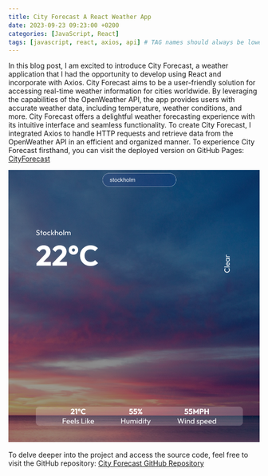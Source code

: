```yaml
---
title: City Forecast A React Weather App
date: 2023-09-23 09:23:00 +0200
categories: [JavaScript, React]
tags: [javascript, react, axios, api] # TAG names should always be lowercase
---
```


In this blog post, I am excited to introduce City Forecast, a weather application that I had the opportunity to develop using React and incorporate with Axios. City Forecast aims to be a user-friendly solution for accessing real-time weather information for cities worldwide. By leveraging the capabilities of the OpenWeather API, the app provides users with accurate weather data, including temperature, weather conditions, and more. City Forecast offers a delightful weather forecasting experience with its intuitive interface and seamless functionality.
To create City Forecast, I integrated Axios to handle HTTP requests and retrieve data from the OpenWeather API in an efficient and organized manner.
To experience City Forecast firsthand, you can visit the deployed version on GitHub Pages:
[CityForecast](https://negarbaharmand.github.io/cityForecast/)

![App overview](/assets/images/cityForecast.png)

To delve deeper into the project and access the source code, feel free to visit the GitHub repository: [City Forecast GitHub Repository](https://github.com/negarbaharmand/cityForecast)

